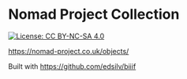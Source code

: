 # Nomad Project Collection

[![License: CC BY-NC-SA 4.0](https://img.shields.io/badge/License-CC%20BY--NC--SA%204.0-lightgrey.svg)](https://creativecommons.org/licenses/by-nc-sa/4.0/)

https://nomad-project.co.uk/objects/

Built with https://github.com/edsilv/biiif